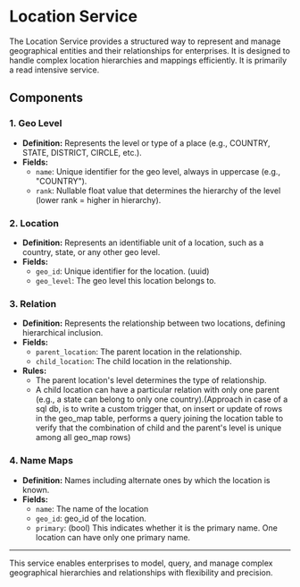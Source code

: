 # Location Service

The Location Service provides a structured way to represent and manage geographical entities and their relationships for enterprises. It is designed to handle complex location hierarchies and mappings efficiently. It is primarily a read intensive service.

## Components

### 1. Geo Level

- **Definition:** Represents the level or type of a place (e.g., COUNTRY, STATE, DISTRICT, CIRCLE, etc.).
- **Fields:**
  - `name`: Unique identifier for the geo level, always in uppercase (e.g., "COUNTRY").
  - `rank`: Nullable float value that determines the hierarchy of the level (lower rank = higher in hierarchy).

### 2. Location

- **Definition:** Represents an identifiable unit of a location, such as a country, state, or any other geo level.
- **Fields:**
  - `geo_id`: Unique identifier for the location. (uuid)
  - `geo_level`: The geo level this location belongs to.

### 3. Relation

- **Definition:** Represents the relationship between two locations, defining hierarchical inclusion.
- **Fields:**
  - `parent_location`: The parent location in the relationship.
  - `child_location`: The child location in the relationship.
- **Rules:**
  - The parent location's level determines the type of relationship.
  - A child location can have a particular relation with only one parent (e.g., a state can belong to only one country).(Approach in case of a sql db, is to write a custom trigger that, on insert or update of rows in the geo_map table, performs a query joining the location table to verify that the combination of child and the parent's level is unique among all geo_map rows)

### 4. Name Maps
- **Definition:** Names including alternate ones by which the location is known.
- **Fields:**
  - `name`: The name of the location
  - `geo_id`: geo_id of the location.
  - `primary`: (bool) This indicates whether it is the primary name. One location can have only one primary name.

---

This service enables enterprises to model, query, and manage complex geographical hierarchies and relationships with flexibility and precision.

